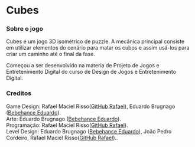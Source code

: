 # Cubes

### Sobre o jogo
Cubes é um jogo 3D isométrico de puzzle. A mecânica principal consiste em utilizar elementos do cenário para matar os cubos e assim usá-los para criar um caminho até o final da fase.

Começou a ser desenvolvido na materia de Projeto de Jogos e Entretenimento Digital do curso de Design de Jogos e Entretenimento Digital.


### Creditos
Game Design: Rafael Maciel Risso([GitHub Rafael](https://github.com/PaxtelR)), Eduardo Brugnago ([Bebehance Eduardo](https://www.behance.net/eduvsk0)).    
Arte: Eduardo Brugnago ([Bebehance Eduardo](https://www.behance.net/eduvsk0)).    
Programação: Rafael Maciel Risso([GitHub Rafael](https://github.com/PaxtelR)).    
Level Design: Eduardo Brugnago ([Bebehance Eduardo](https://www.behance.net/eduvsk0)), João Pedro Cordeiro, Rafael Maciel Risso([GitHub Rafael](https://github.com/PaxtelR))..    
